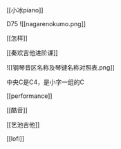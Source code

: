 [[小冰piano]]

D75
![[nagarenokumo.png]]

[[怎样]]

[[秦欢吉他进阶课]]

![[钢琴音区名称及琴键名称对照表.png]]

中央C是C4，是小字一组的C

[[performance]]

[[酷音]]

[[艺池吉他]]

[[lofi]]
